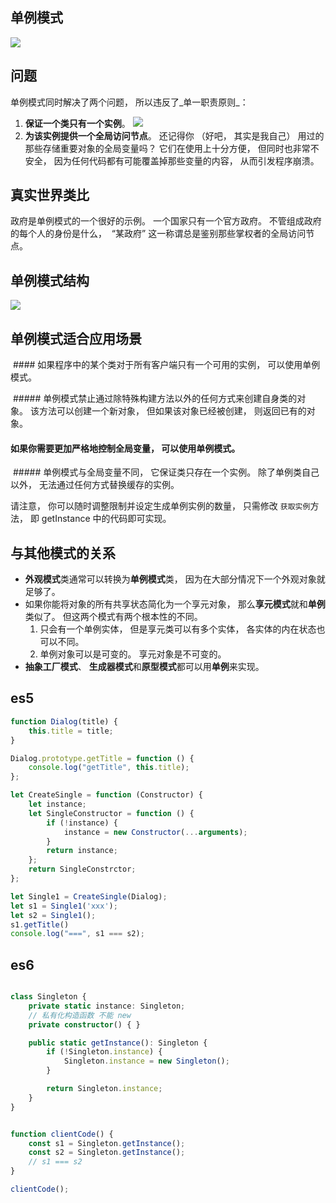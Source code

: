 ## 单例模式
![](Pasted%20image%2020220803235757.png)
## 问题
单例模式同时解决了两个问题， 所以违反了_单一职责原则_：
1.  **保证一个类只有一个实例**。
![](Pasted%20image%2020220803235826.png)
2. **为该实例提供一个全局访问节点**。 还记得你 （好吧， 其实是我自己） 用过的那些存储重要对象的全局变量吗？ 它们在使用上十分方便， 但同时也非常不安全， 因为任何代码都有可能覆盖掉那些变量的内容， 从而引发程序崩溃。
## 真实世界类比
政府是单例模式的一个很好的示例。 一个国家只有一个官方政府。 不管组成政府的每个人的身份是什么， ​ “某政府” 这一称谓总是鉴别那些掌权者的全局访问节点。
## 单例模式结构
![](Pasted%20image%2020220804200440.png)
## 单例模式适合应用场景

 #### 如果程序中的某个类对于所有客户端只有一个可用的实例， 可以使用单例模式。

 ##### 单例模式禁止通过除特殊构建方法以外的任何方式来创建自身类的对象。 该方法可以创建一个新对象， 但如果该对象已经被创建， 则返回已有的对象。

#### 如果你需要更加严格地控制全局变量， 可以使用单例模式。

 ##### 单例模式与全局变量不同， 它保证类只存在一个实例。 除了单例类自己以外， 无法通过任何方式替换缓存的实例。

请注意， 你可以随时调整限制并设定生成单例实例的数量， 只需修改 `获取实例`方法， 即 getInstance 中的代码即可实现。
## 与其他模式的关系

- **外观模式**类通常可以转换为**单例模式**类， 因为在大部分情况下一个外观对象就足够了。
- 如果你能将对象的所有共享状态简化为一个享元对象， 那么**享元模式**就和**单例**类似了。 但这两个模式有两个根本性的不同。
    1.  只会有一个单例实体， 但是享元类可以有多个实体， 各实体的内在状态也可以不同。
    2.  单例对象可以是可变的。 享元对象是不可变的。
-   **抽象工厂模式**、 **生成器模式**和**原型模式**都可以用**单例**来实现。
## es5
```js
function Dialog(title) {
	this.title = title;
}

Dialog.prototype.getTitle = function () {
	console.log("getTitle", this.title);
};

let CreateSingle = function (Constructor) {
	let instance;
	let SingleConstructor = function () {
		if (!instance) {
			instance = new Constructor(...arguments);
		}
		return instance;
	};
	return SingleConstrctor;
};

let Single1 = CreateSingle(Dialog);
let s1 = Single1('xxx');
let s2 = Single1();
s1.getTitle()
console.log("===", s1 === s2);
```
## es6
```ts

class Singleton {
    private static instance: Singleton;
	// 私有化构造函数 不能 new
    private constructor() { }

    public static getInstance(): Singleton {
        if (!Singleton.instance) {
            Singleton.instance = new Singleton();
        }

        return Singleton.instance;
    }
}


function clientCode() {
    const s1 = Singleton.getInstance();
    const s2 = Singleton.getInstance();
	// s1 === s2
}

clientCode();
```